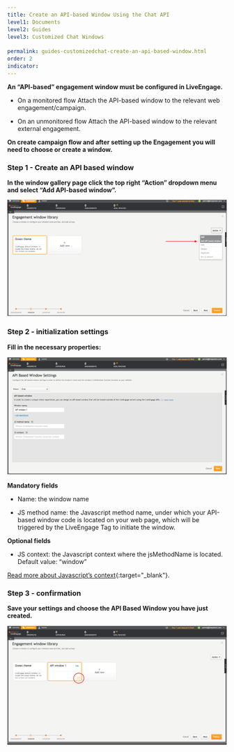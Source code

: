 ```yaml
---
title: Create an API-based Window Using the Chat API
level1: Documents
level2: Guides
level3: Customized Chat Windows

permalink: guides-customizedchat-create-an-api-based-window.html
order: 2
indicator:
---
```

    
**An “API-based” engagement window must be configured in LiveEngage.**

* On a monitored flow 
	Attach the API-based window to the relevant web engagement/campaign. 

* On an unmonitored flow
	Attach the API-based window to the relevant external engagement.



**On create campaign flow and after setting up the Engagement you will need to choose or create a window.**

### Step 1 - Create an API based window
**In the window gallery page click the top right “Action” dropdown menu and select “Add API-based window”.**

![Apibasedwindow1](img/apibasedwindow1.png)

### Step 2 - initialization settings
**Fill in the necessary properties:**

![Apibasedwindow2](img/apibasedwindow2.png)

**Mandatory fields**

* Name: the window name

* JS method name: the Javascript method name, under which your API-based window code is located on your web page, which will be triggered by the LiveEngage Tag to initiate the window.

**Optional fields**

* JS context: the Javascript context where the jsMethodName is located.
Default value: “window”

[Read more about Javascript’s context](https://developer.mozilla.org/en-US/docs/Web/JavaScript/Reference/Global_Objects/Function/call){:target="_blank"}.

### Step 3 - confirmation
**Save your settings and choose the API Based Window you have just created.**

![Apibasedwindow3](img/apibasedwindow3.png)


